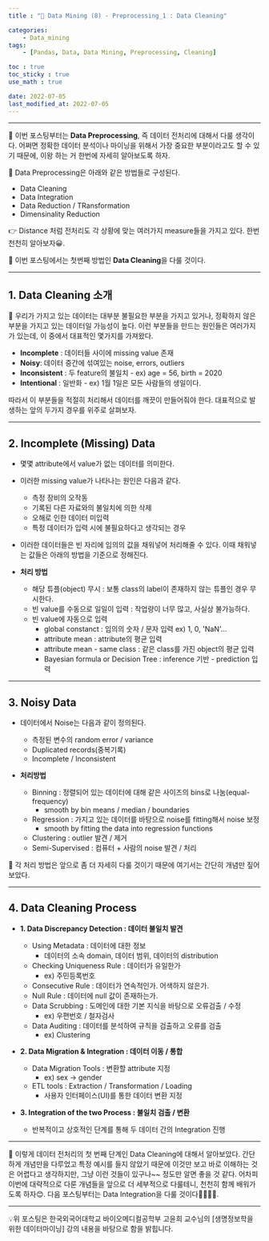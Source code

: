 ```yaml
---
title : "🧩 Data Mining (8) - Preprocessing_1 : Data Cleaning"

categories:
    - Data_mining
tags:
    - [Pandas, Data, Data Mining, Preprocessing, Cleaning]

toc : true
toc_sticky : true 
use_math : true  

date: 2022-07-05
last_modified_at: 2022-07-05
---  
```

* * *  

🧩 이번 포스팅부터는 <b><a>Data Preprocessing</a></b>, 즉 데이터 전처리에 대해서 다룰 생각이다. 어쩌면 정확한 데이터 분석이나 마이닝을 위해서 가장 중요한 부분이라고도 할 수 있기 때문에, 이왕 하는 거 한번에 자세히 알아보도록 하자.  

🧩 Data Preprocessing은 아래와 같은 방법들로 구성된다.  
- Data Cleaning  
- Data Integration  
- Data Reduction / TRansformation  
- Dimensinality Reduction  

👉 Distance 처럼 전처리도 각 상황에 맞는 여러가지 measure들을 가지고 있다. 한번 천천히 알아보자😀.  

🧩 이번 포스팅에서는 첫번째 방법인 <b><a>Data Cleaning</a></b>을 다룰 것이다.  

* * *
## 1. Data Cleaning 소개  

🧩 우리가 가지고 있는 데이터는 대부분 불필요한 부분을 가지고 있거나, 정확하지 않은 부분을 가지고 있는 데이터일 가능성이 높다.  이런 부분들을 만드는 원인들은 여러가지가 있는데, 이 중에서 대표적인 몇가지를 가져왔다.  

- <b>Incomplete</b> : 데이터들 사이에 <a>missing value</a> 존재  
- <b>Noisy</b>: 데이터 중간에 섞여있는 <a>noise, errors, outliers</a>  
- <b>Inconsistent</b> : 두 feature의 <a>불일치</a> - ex) age = 56, birth = 2020    
- <b>Intentional</b> : <a>일반화</a> - ex) 1월 1일은 모든 사람들의 생일이다.  

따라서 이 부분들을 적절히 처리해서 데이터를 깨끗이 만들어줘야 한다. 대표적으로 발생하는 앞의 두가지 경우를 위주로 살펴보자.  

* * *
## 2. Incomplete (Missing) Data  

- 몇몇 attribute에서 value가 없는 데이터를 의미한다.  
- 이러한 missing value가 나타나는 원인은 다음과 같다.  
    - 측정 장비의 오작동  
    - 기록된 다른 자료와의 불일치에 의한 삭제  
    - 오해로 인한 데이터 미입력  
    - 특정 데이터가 입력 시에 불필요하다고 생각되는 경우<br>  

- 이러한 데이터들은 빈 자리에 임의의 값을 채워넣어 처리해줄 수 있다. 이때 채워넣는 값들은 아래의 방법을 기준으로 정해진다.<br>  


- <b>처리 방법</b>  
    - 해당 튜플(object) <a>무시</a> : 보통 class의 label이 존재하지 않는 튜플인 경우 무시한다.  
    - 빈 value를 <a>수동으로 일일이 입력</a> : 작업량이 너무 많고, 사실상 불가능하다.  
    - 빈 value에 <a>자동으로 입력</a>  
        - global constanct : 임의의 숫자 / 문자 입력 ex) 1, 0, 'NaN'...  
        - attribute mean : attribute의 평균 입력  
        - attribute mean - same class : 같은 class를 가진 object의 평균 입력  
        - Bayesian formula or Decision Tree : inference 기반 - prediction 입력  

* * *  
## 3. Noisy Data  

- 데이터에서 <a>Noise</a>는 다음과 같이 정의된다.  
    - 측정된 변수의 random error / variance  
    - Duplicated records(중복기록)  
    - Incomplete / Inconsistent<br>  

- <b>처리방법</b>  
    - <a>Binning</a> : 정렬되어 있는 데이터에 대해 같은 사이즈의 bins로 나눔(equal-frequency)  
        - smooth by bin means / median / boundaries  
    - <a>Regression</a> : 가지고 있는 데이터를 바탕으로 noise를 fitting해서 noise 보정  
        - smooth by fitting the data into regression functions  
    - <a>Clustering</a> : outlier 발견 / 제거  
    - Semi-Supervised : 컴퓨터 + 사람의 noise 발견 / 처리  

🧩 각 처리 방법은 앞으로 좀 더 자세히 다룰 것이기 때문에 여기서는 간단히 개념만 짚어보았다.  


* * *  
## 4. Data Cleaning Process  

- <b>1. Data Discrepancy Detection : 데이터 불일치 발견</b>  
    - <a>Using Metadata</a> : 데이터에 대한 정보  
        - 데이터의 소속 domain, 데이터 범위, 데이터의 distribution  
    - <a>Checking Uniqueness Rule</a> : 데이터가 유일한가  
        - ex) 주민등록번호  
    - <a>Consecutive Rule</a> : 데이터가 연속적인가. 어색하지 않은가.  
    - <a>Null Rule</a> : 데이터에 null 값이 존재하는가.  
    - <a>Data Scrubbing</a> : 도메인에 대한 기본 지식을 바탕으로 오류검출 / 수정  
        - ex) 우편번호 / 철자검사  
    - <a>Data Auditing</a> : 데이터를 분석하여 규칙을 검출하고 오류를 검출  
        - ex) Clustering<br>  


- <b>2. Data Migration & Integration : 데이터 이동 / 통합</b>  
    - <a>Data Migration Tools</a> : 변환할 attribute 지정  
        - ex) sex $\rightarrow$ gender  
    - <a>ETL tools : Extraction / Transformation / Loading</a>  
        - 사용자 인터페이스(UI)를 통한 데이터 변환 지정<br>  

- <b>3. Integration of the two Process : 불일치 검출 / 변환</b>  
    - 반복적이고 상호적인 단계를 통해 두 데이터 간의 Integration 진행   

* * *  
🧩 이렇게 데이터 전처리의 첫 번째 단계인 Data Cleaning에 대해서 알아보았다. 간단하게 개념만을 다루었고 특정 예시를 들지 않았기 때문에 이것만 보고 바로 이해하는 것은 어렵다고 생각하지만, 그냥 이런 것들이 있구나~~ 정도만 알면 좋을 것 같다. 어차피 이번에 대략적으로 다룬 개념들을 앞으로 더 세부적으로 다룰테니, 천천히 함께 배워가도록 하자😊. 다음 포스팅부터는 Data Integration을 다룰 것이다🏃‍♂️🏃‍♂️.  

* * *  

<div style="text-align: left">💡위 포스팅은 한국외국어대학교 바이오메디컬공학부 고윤희 교수님의 [생명정보학을 위한 데이터마이닝] 강의 내용을 바탕으로 함을 밝힙니다.</div>